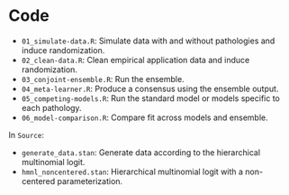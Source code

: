 Code
================

  - `01_simulate-data.R`: Simulate data with and without pathologies and
    induce randomization.
  - `02_clean-data.R`: Clean empirical application data and induce
    randomization.
  - `03_conjoint-ensemble.R`: Run the ensemble.
  - `04_meta-learner.R`: Produce a consensus using the ensemble output.
  - `05_competing-models.R`: Run the standard model or models specific
    to each pathology.
  - `06_model-comparison.R`: Compare fit across models and ensemble.

In `Source`:

  - `generate_data.stan`: Generate data according to the hierarchical
    multinomial logit.
  - `hmnl_noncentered.stan`: Hierarchical multinomial logit with a
    non-centered parameterization.
